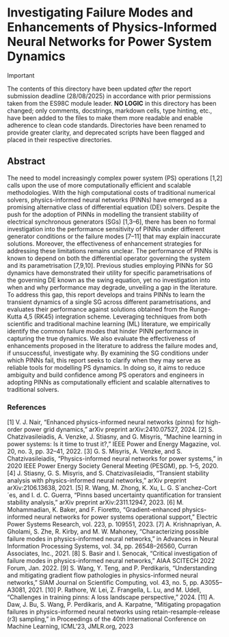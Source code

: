 # Investigating Failure Modes and Enhancements of Physics-Informed Neural Networks for Power System Dynamics

> [!IMPORTANT]
> The contents of this directory have been updated _after_ the report submission deadline (28/08/2025) in accordance with prior permissions taken from the ES98C module leader. **NO LOGIC** in this directory has been changed; only comments, docstrings, markdown cells, type hinting, etc., have been added to the files to make them more readable and enable adherence to clean code standards. Directories have been renamed to provide greater clarity, and deprecated scripts have been flagged and placed in their respective directories. 

## Abstract

The need to model increasingly complex power system (PS) operations [1,2] calls upon the use of more computationally efficient and scalable methodologies. With the high computational costs of traditional numerical solvers, physics-informed neural networks (PINNs) have emerged as a promising alternative class of differential equation (DE) solvers. Despite the push for the adoption of PINNs in modelling the transient stability of electrical synchronous generators (SGs) [1,3–6], there has been no formal investigation into the performance sensitivity of PINNs under different generator conditions or the failure modes [7–11] that may explain inaccurate solutions. Moreover, the effectiveness of enhancement strategies for addressing these limitations remains unclear. The performance of PINNs is known to depend on both the differential operator governing the system and its parametrisation [7,9,10]. Previous studies employing PINNs for SG dynamics have demonstrated their utility for specific parametrisations of the governing DE known as the swing equation, yet no investigation into when and why performance may degrade, unveiling a gap in the literature. To address this gap, this report develops and trains PINNs to learn the transient dynamics of a single SG across different parametrisations, and evaluates their performance against solutions obtained from the Runge-Kutta 4,5 (RK45) integration scheme. Leveraging techniques from both scientific and traditional machine learning (ML) literature, we empirically identify the common failure modes that hinder PINN performance in capturing the true dynamics. We also evaluate the effectiveness of enhancements proposed in the literature to address the failure modes and, if unsuccessful, investigate why. By examining the SG conditions under which PINNs fail, this report seeks to clarify when they may serve as reliable tools for modelling PS dynamics. In doing so, it aims to reduce ambiguity and build confidence among PS operators and engineers in adopting PINNs as computationally efficient and scalable alternatives to traditional solvers.

### References

 [1] V. J. Nair, “Enhanced physics-informed neural networks (pinns) for high-order power grid dynamics,” arXiv preprint arXiv:2410.07527, 2024.
 [2] S. Chatzivasileiadis, A. Venzke, J. Stiasny, and G. Misyris, “Machine learning in power systems: Is it time to trust it?,” IEEE Power and Energy Magazine, vol. 20, no. 3, pp. 32–41, 2022.
 [3] G. S. Misyris, A. Venzke, and S. Chatzivasileiadis, “Physics-informed neural networks for power systems,” in 2020 IEEE Power Energy Society General Meeting (PESGM), pp. 1–5, 2020.
 [4] J. Stiasny, G. S. Misyris, and S. Chatzivasileiadis, “Transient stability analysis with physics-informed neural networks,” arXiv preprint arXiv:2106.13638, 2021.
 [5] R. Wang, M. Zhong, K. Xu, L. G. S´anchez-Cort´es, and I. d. C. Guerra, “Pinns based uncertainty quantification for transient stability analysis,” arXiv preprint arXiv:2311.12947, 2023.
 [6] M. Mohammadian, K. Baker, and F. Fioretto, “Gradient-enhanced physics-informed neural networks for power systems operational support,” Electric Power Systems Research, vol. 223, p. 109551, 2023.
 [7] A. Krishnapriyan, A. Gholami, S. Zhe, R. Kirby, and M. W. Mahoney, “Characterizing possible failure modes in physics-informed neural networks,” in Advances in Neural Information Processing Systems, vol. 34, pp. 26548–26560, Curran Associates, Inc., 2021.
 [8] S. Basir and I. Senocak, “Critical investigation of failure modes in physics-informed neural networks,” AIAA SCITECH 2022 Forum, Jan. 2022.
 [9] S. Wang, Y. Teng, and P. Perdikaris, “Understanding and mitigating gradient flow pathologies in physics-informed neural networks,” SIAM Journal on Scientific Computing, vol. 43, no. 5, pp. A3055–A3081, 2021.
 [10] P. Rathore, W. Lei, Z. Frangella, L. Lu, and M. Udell, “Challenges in training pinns: A loss landscape perspective,” 2024.
 [11] A. Daw, J. Bu, S. Wang, P. Perdikaris, and A. Karpatne, “Mitigating propagation failures in physics-informed neural networks using retain-resample-release (r3) sampling,” in Proceedings of the 40th International Conference on Machine Learning, ICML’23, JMLR.org, 2023

